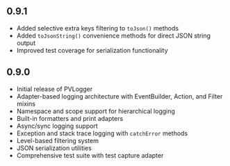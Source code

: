 ## 0.9.1

* Added selective extra keys filtering to `toJson()` methods
* Added `toJsonString()` convenience methods for direct JSON string output
* Improved test coverage for serialization functionality

## 0.9.0

* Initial release of PVLogger
* Adapter-based logging architecture with EventBuilder, Action, and Filter mixins
* Namespace and scope support for hierarchical logging
* Built-in formatters and print adapters
* Async/sync logging support
* Exception and stack trace logging with `catchError` methods
* Level-based filtering system
* JSON serialization utilities
* Comprehensive test suite with test capture adapter
